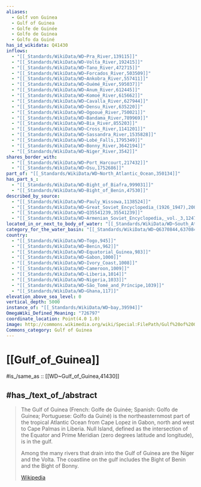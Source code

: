 ```yaml
---
aliases:
  - Golf von Guinea
  - Gulf of Guinea
  - Golfe de Guinée
  - Golfo de Guinea
  - Golfo da Guiné
has_id_wikidata: Q41430
inflows:
  - "[[_Standards/WikiData/WD~Pra_River,139115]]"
  - "[[_Standards/WikiData/WD~Volta_River,192415]]"
  - "[[_Standards/WikiData/WD~Tano_River,472715]]"
  - "[[_Standards/WikiData/WD~Forcados_River,503509]]"
  - "[[_Standards/WikiData/WD~Ankobra_River,557411]]"
  - "[[_Standards/WikiData/WD~Ouémé_River,595037]]"
  - "[[_Standards/WikiData/WD~Anum_River,612445]]"
  - "[[_Standards/WikiData/WD~Komoé_River,615662]]"
  - "[[_Standards/WikiData/WD~Cavalla_River,627944]]"
  - "[[_Standards/WikiData/WD~Densu_River,635220]]"
  - "[[_Standards/WikiData/WD~Ogooué_River,750021]]"
  - "[[_Standards/WikiData/WD~Bandama_River,789969]]"
  - "[[_Standards/WikiData/WD~Bia_River,855203]]"
  - "[[_Standards/WikiData/WD~Cross_River,1141201]]"
  - "[[_Standards/WikiData/WD~Sassandra_River,1535828]]"
  - "[[_Standards/WikiData/WD~Lobé_Falls,1795349]]"
  - "[[_Standards/WikiData/WD~Bonny_River,3642194]]"
  - "[[_Standards/WikiData/WD~Niger_River,3542]]"
shares_border_with:
  - "[[_Standards/WikiData/WD~Port_Harcourt,217432]]"
  - "[[_Standards/WikiData/WD~Osu,1752686]]"
part_of: "[[_Standards/WikiData/WD~North_Atlantic_Ocean,350134]]"
has_part_s_:
  - "[[_Standards/WikiData/WD~Bight_of_Biafra,999031]]"
  - "[[_Standards/WikiData/WD~Bight_of_Benin,47530]]"
described_by_source:
  - "[[_Standards/WikiData/WD~Pauly_Wissowa,1138524]]"
  - "[[_Standards/WikiData/WD~Great_Soviet_Encyclopedia_(1926_1947),20078554]]"
  - "[[_Standards/WikiData/WD~Q35541239,35541239]]"
  - "[[_Standards/WikiData/WD~Armenian_Soviet_Encyclopedia,_vol._3,124737616]]"
located_in_or_next_to_body_of_water: "[[_Standards/WikiData/WD~South_Atlantic_Ocean,1482804]]"
category_for_the_water_basin: "[[_Standards/WikiData/WD~Q6370844,6370844]]"
country:
  - "[[_Standards/WikiData/WD~Togo,945]]"
  - "[[_Standards/WikiData/WD~Benin,962]]"
  - "[[_Standards/WikiData/WD~Equatorial_Guinea,983]]"
  - "[[_Standards/WikiData/WD~Gabon,1000]]"
  - "[[_Standards/WikiData/WD~Ivory_Coast,1008]]"
  - "[[_Standards/WikiData/WD~Cameroon,1009]]"
  - "[[_Standards/WikiData/WD~Liberia,1014]]"
  - "[[_Standards/WikiData/WD~Nigeria,1033]]"
  - "[[_Standards/WikiData/WD~São_Tomé_and_Príncipe,1039]]"
  - "[[_Standards/WikiData/WD~Ghana,117]]"
elevation_above_sea_level: 0
vertical_depth: 5000
instance_of: "[[_Standards/WikiData/WD~bay,39594]]"
OmegaWiki_Defined_Meaning: "726797"
coordinate_location: Point(4.0 1.0)
image: http://commons.wikimedia.org/wiki/Special:FilePath/Gulf%20of%20Guinea%205.24136E%202.58756N.jpg
Commons_category: Gulf of Guinea
---
```


# [[Gulf_of_Guinea]] 

#is_/same_as :: [[WD~Gulf_of_Guinea,41430]] 
## #has_/text_of_/abstract 

> The Gulf of Guinea (French: Golfe de Guinée; Spanish: Golfo de Guinea; Portuguese: Golfo da Guiné) is the northeasternmost part of the tropical Atlantic Ocean from Cape Lopez in Gabon, north and west to Cape Palmas in Liberia. Null Island, defined as the intersection of the Equator and Prime Meridian (zero degrees latitude and longitude), is in the gulf.
>
> Among the many rivers that drain into the Gulf of Guinea are the Niger and the Volta. The coastline on the gulf includes the Bight of Benin and the Bight of Bonny.
>
> [Wikipedia](https://en.wikipedia.org/wiki/Gulf%20of%20Guinea) 

